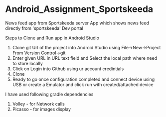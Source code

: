 # Android_Assignment_Sportskeeda
News feed app from Sportskeeda server
App which shows news feed directly from 'sportskeeda' Dev portal

Steps to Clone and Run app in Android Studio
1. Clone git Url of the project into Android Studio using File->New->Project From Version Control->git
2. Enter given URL in URL text field and Select the local path where need to store locally
3. Click on Login into Github using ur account credintials
4. Clone 
5. Ready to go once configuration completed and connect device using USB or create a Emulator and click run with created/attached device

I have used following gradle dependencies
1. Volley - for Network calls
2. Picasso - for images display
